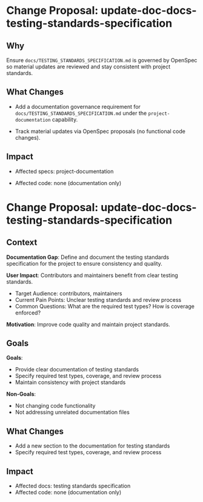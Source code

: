 # Change Proposal: update-doc-docs-testing-standards-specification

## Why

Ensure `docs/TESTING_STANDARDS_SPECIFICATION.md` is governed by OpenSpec so material updates are reviewed and stay consistent with project standards.

## What Changes

- Add a documentation governance requirement for `docs/TESTING_STANDARDS_SPECIFICATION.md` under the `project-documentation` capability.

- Track material updates via OpenSpec proposals (no functional code changes).

## Impact

- Affected specs: project-documentation

- Affected code: none (documentation only)
# Change Proposal: update-doc-docs-testing-standards-specification

## Context

**Documentation Gap**: Define and document the testing standards specification for the project to ensure consistency and quality.

**User Impact**: Contributors and maintainers benefit from clear testing standards.
- Target Audience: contributors, maintainers
- Current Pain Points: Unclear testing standards and review process
- Common Questions: What are the required test types? How is coverage enforced?

**Motivation**: Improve code quality and maintain project standards.

## Goals

**Goals**:
- Provide clear documentation of testing standards
- Specify required test types, coverage, and review process
- Maintain consistency with project standards

**Non-Goals**:
- Not changing code functionality
- Not addressing unrelated documentation files

## What Changes

- Add a new section to the documentation for testing standards
- Specify required test types, coverage, and review process

## Impact

- Affected docs: testing standards specification
- Affected code: none (documentation only)
